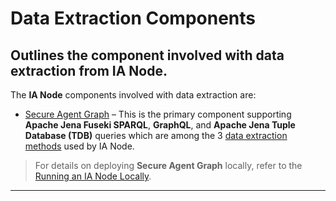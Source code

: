 # Data Extraction Components
## Outlines the component involved with data extraction from IA Node.

The **IA Node** components involved with data extraction are:  
- [Secure Agent Graph](https://github.com/National-Digital-Twin/secure-agent-graph) – This is the primary component supporting **Apache Jena Fuseki SPARQL**, **GraphQL**, and **Apache Jena Tuple Database (TDB)** queries which are among the 3 [data extraction methods](../data-extraction-methods.md) used by IA Node.  

> For details on deploying **Secure Agent Graph** locally, refer to the [Running an IA Node Locally](../Deployment/DeploymentLocal.md).  

---
